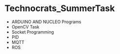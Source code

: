 # Technocrats_SummerTask

* ARDUINO AND NUCLEO Programs
* OpenCV Task
* Socket Programming
* PID
* MQTT
* ROS
